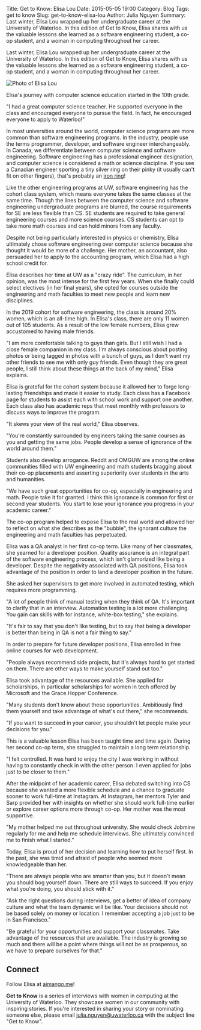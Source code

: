Title: Get to Know: Elisa Lou
Date: 2015-05-05 19:00
Category: Blog
Tags: get to know
Slug: get-to-know-elisa-lou
Author: Julia Nguyen
Summary: Last winter, Elisa Lou wrapped up her undergraduate career at the University of Waterloo. In this edition of Get to Know, Elisa shares with us the valuable lessons she learned as a software engineering student, a co-op student, and a woman in computing throughout her career.

Last winter, Elisa Lou wrapped up her undergraduate career at the University of Waterloo. In this edition of Get to Know, Elisa shares with us the valuable lessons she learned as a software engineering student, a co-op student, and a woman in computing throughout her career.

![Photo of Elisa Lou](http://i725.photobucket.com/albums/ww252/itsjulianguyen/elisa_lou_zpszonm6eem.png "Elisa Lou")

Elisa's journey with computer science education started in the 10th grade.

"I had a great computer science teacher. He supported everyone in the class and encouraged everyone to pursue the field. In fact, he encouraged everyone to apply to Waterloo!"

In most universities around the world, computer science programs are more common than software engineering programs. In the industry, people use the terms programmer, developer, and software engineer interchangeably. In Canada, we differentiate between computer science and software engineering. Software engineering has a professional engineer designation, and computer science is considered a math or science discipline. If you see a Canadian engineer sporting a tiny silver ring on their pinky (it usually can't fit on other fingers), that's probably an [iron ring](http://en.wikipedia.org/wiki/Iron_Ring)!

Like the other engineering programs at UW, software engineering has the cohort class system, which means everyone takes the same classes at the same time. Though the lines between the computer science and software engineering undergraduate programs are blurred, the course requirements for SE are less flexible than CS. SE students are required to take general engineering courses and more science courses. CS students can opt to take more math courses and can hold minors from any faculty.

Despite not being particularly interested in physics or chemistry, Elisa ultimately chose software engineering over computer science because she thought it would be more of a challenge. Her mother, an accountant, also persuaded her to apply to the accounting program, which Elisa had a high school credit for.

Elisa describes her time at UW as a "crazy ride". The curriculum, in her opinion, was the most intense for the first few years. When she finally could select electives (in her final years),  she opted for courses outside the engineering and math faculties to meet new people and learn new disciplines.

In the 2019 cohort for software engineering, the class is around 20% women, which is an all-time high. In Elisa's class, there are only 11 women out of 105 students. As a result of the low female numbers, Elisa grew accustomed to having male friends.

"I am more comfortable talking to guys than girls. But I still wish I had a close female companion in my class. I'm always conscious about posting photos or being tagged in photos with a bunch of guys, as I don't want my other friends to see me with only guy friends. Even though they are great people, I still think about these things at the back of my mind," Elisa explains.

Elisa is grateful for the cohort system because it allowed her to forge long-lasting friendships and made it easier to study. Each class has a Facebook page for students to assist each with school work and support one another. Each class also has academic reps that meet monthly with professors to discuss ways to improve the program.

"It skews your view of the real world," Elisa observes.

"You're constantly surrounded by engineers taking the same courses as you and getting the same jobs. People develop a sense of ignorance of the world around them."

Students also develop arrogance. Reddit and OMGUW are among the online communities filled with UW engineering and math students bragging about their co-op placements and asserting superiority over students in the arts and humanities.

"We have such great opportunities for co-op, especially in engineering and math. People take it for granted. I think this ignorance is common for first or second year students. You start to lose your ignorance you progress in your academic career."

The co-op program helped to expose Elisa to the real world and allowed her to reflect on what she describes as the "bubble", the ignorant culture the engineering and math faculties has perpetuated.

Elisa was a QA analyst in her first co-op term. Like many of her classmates, she yearned for a developer position. Quality assurance is an integral part of the software engineering process, which isn't glamorized like being a developer. Despite the negativity associated with QA positions, Elisa took advantage of the position in order to land a developer position in the future.

She asked her supervisors to get more involved in automated testing, which requires more programming.

"A lot of people think of manual testing when they think of QA. It's important to clarify that in an interview. Automation testing is a lot more challenging. You gain can skills with for instance, white-box testing," she explains.

"It's fair to say that you don't like testing, but to say that being a developer is better than being in QA is not a fair thing to say."

In order to prepare for future developer positions, Elisa enrolled in free online courses for web development.

"People always recommend side projects, but it's always hard to get started on them. There are other ways to make yourself stand out too."

Elisa took advantage of the resources available. She applied for scholarships, in particular scholarships for women in tech offered by Microsoft and the Grace Hopper Conference.

"Many students don't know about these opportunities. Ambitiously find them yourself and take advantage of what's out there," she recommends.

"If you want to succeed in your career, you shouldn't let people make your decisions for you."

This is a valuable lesson Elisa has been taught time and time again. During her second co-op term, she struggled to maintain a long term relationship.

"I felt controlled. It was hard to enjoy the city I was working in without having to constantly check in with the other person. I even applied for jobs just to be closer to them."

After the midpoint of her academic career, Elisa debated switching into CS because she wanted a more flexible schedule and a chance to graduate sooner to work full-time at Instagram. At Instagram, her mentors Tyler and Sarp provided her with insights on whether she should work full-time earlier or explore career options more through co-op. Her mother was the most supportive.

"My mother helped me out throughout university. She would check Jobmine regularly for me and help me schedule interviews. She ultimately convinced me to finish what I started."

Today, Elisa is proud of her decision and learning how to put herself first. In the past, she was timid and afraid of people who seemed more knowledgeable than her.

"There are always people who are smarter than you, but it doesn't mean you should bog yourself down. There are still ways to succeed. If you enjoy what you're doing, you should stick with it."

"Ask the right questions during interviews, get a better of idea of company culture and what the team dynamic will be like. Your decisions should not be based solely on money or location. I remember accepting a job just to be in San Francisco."

"Be grateful for your opportunities and support your classmates. Take advantage of the resources that are available. The industry is growing so much and there will be a point where things will not be as prosperous, so we have to prepare ourselves for that."

## Connect ##

Follow Elisa at [aimango.me](http://aimango.me)!

**Get to Know** is a series of interviews with women in computing at the
University of Waterloo. They showcase women in our community with inspiring
stories. If you're interested in sharing your story or nominating someone else,
please email <julia.nguyen@uwaterloo.ca> with the subject line "Get to Know".
